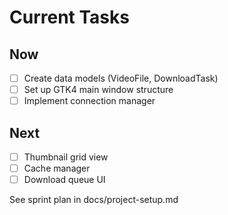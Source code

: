 # Current Tasks

## Now
- [ ] Create data models (VideoFile, DownloadTask)
- [ ] Set up GTK4 main window structure
- [ ] Implement connection manager

## Next
- [ ] Thumbnail grid view
- [ ] Cache manager
- [ ] Download queue UI

See sprint plan in docs/project-setup.md